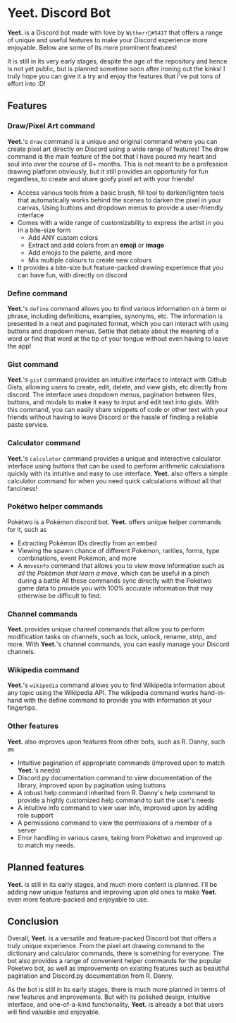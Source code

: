 # **Yeet.** Discord Bot
**Yeet.** is a Discord bot made with love by `Witherr🖤#5417` that offers a range of unique and useful features to make your Discord experience more enjoyable. Below are some of its more prominent features!

It is still in its very early stages, despite the age of the repository and hence is not yet public, but is planned sometime soon after ironing out the kinks! I truly hope you can give it a try and enjoy the features that I've put tons of effort into :D!

## Features
### Draw/Pixel Art command
**Yeet.**'s `draw` command is a unique and original command where you can create pixel art directly on Discord using a wide range of features!
The draw command is the main feature of the bot that I have poured my heart and soul into over the course of 6+ months. This is not meant to be a profession drawing platform obviously, but it still provides an opportunity for fun regardless, to create and share goofy pixel art with your friends!
- Access various tools from a basic brush, fill tool to darken/lighten tools that automatically works behind the scenes to darken the pixel in your canvas, Using buttons and dropdown menus to provide a user-friendly interface
- Comes with a wide range of customizability to express the artist in you in a bite-size form
    - Add ANY custom colors
    - Extract and add colors from an **emoji** or **image**
    - Add emojis to the palette, and more
    - Mix multiple colours to create new colours
- It provides a bite-size but feature-packed drawing experience that you can have fun, with directly on discord

### Define command
**Yeet.**'s `define` command allows you to find various information on a term or phrase, including definitions, examples, synonyms, etc. The information is presented in a neat and paginated format, which you can interact with using buttons and dropdown menus. Settle that debate about the meaning of a word or find that word at the tip of your tongue without even having to leave the app!

### Gist command
**Yeet.**'s `gist` command provides an intuitive interface to interact with Github Gists, allowing users to create, edit, delete, and view gists, etc directly from discord. The interface uses dropdown menus, pagination between files, buttons, and modals to make it easy to input and edit text into gists. With this command, you can easily share snippets of code or other text with your friends without having to leave Discord or the hassle of finding a reliable paste service.

### Calculator command
**Yeet.**'s `calculator` command provides a unique and interactive calculator interface using buttons that can be used to perform arithmetic calculations quickly with its intuitive and easy to use interface. **Yeet.** also offers a simple calculator command for when you need quick calculations without all that fanciness!

### Pokétwo helper commands
Pokétwo is a Pokémon discord bot. **Yeet.** offers unique helper commands for it, such as
- Extracting Pokémon IDs directly from an embed
- Viewing the spawn chance of different Pokémon, rarities, forms, type combinations, event Pokémon, and more
- A `moveinfo` command that allows you to view move information such as *all the Pokémon that learn a move*, which can be useful in a pinch during a battle
All these commands sync directly with the Pokétwo game data to provide you with 100% accurate information that may otherwise be difficult to find.

### Channel commands
**Yeet.** provides unique channel commands that allow you to perform modification tasks on channels, such as lock, unlock, rename, strip, and more. With **Yeet.**'s channel commands, you can easily manage your Discord channels.

### Wikipedia command
**Yeet.**'s `wikipedia` command allows you to find Wikipedia information about any topic using the Wikipedia API. The wikipedia command works hand-in-hand with the define command to provide you with information at your fingertips.

### Other features
**Yeet.** also improves upon features from other bots, such as R. Danny, such as
- Intuitive pagination of appropriate commands (improved upon to match **Yeet.**'s needs)
- Discord.py documentation command to view documentation of the library, improved upon by pagination using buttons
- A robust help command inherited from R. Danny's help command to provide a highly customized help command to suit the user's needs
- A intuitive info command to view user info, improved upon by adding role support
- A permissions command to view the permissions of a member of a server
- Error handling in various cases, taking from Pokétwo and improved up to match my needs.

## Planned features
**Yeet.** is still in its early stages, and much more content is planned. I'll be adding new unique features and improving upon old ones to make **Yeet.** even more feature-packed and enjoyable to use.

## Conclusion
Overall, **Yeet.** is a versatile and feature-packed Discord bot that offers a truly unique experience. From the pixel art drawing command to the dictionary and calculator commands, there is something for everyone. The bot also provides a range of convenient helper commands for the popular Poketwo bot, as well as improvements on existing features such as beautiful pagination and Discord.py documentation from R. Danny.

As the bot is still in its early stages, there is much more planned in terms of new features and improvements. But with its polished design, intuitive interface, and one-of-a-kind functionality, **Yeet.** is already a bot that users will find valuable and enjoyable.